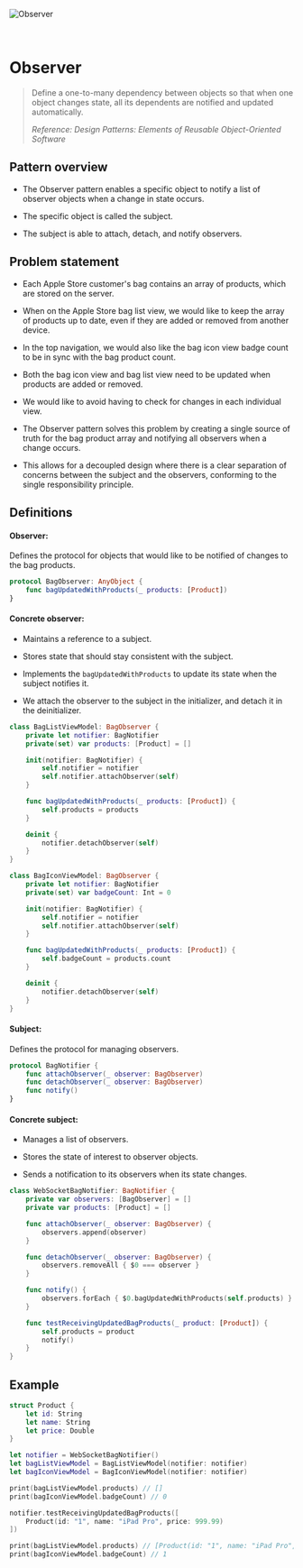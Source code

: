 ![Observer](https://github.com/user-attachments/assets/12361209-cc92-4624-9ffb-3b9005a879d7)

<br />

# Observer

> Define a one-to-many dependency between objects so that when one object changes state, all its dependents are notified and updated automatically.
>
> _Reference: Design Patterns: Elements of Reusable Object-Oriented Software_

## Pattern overview

- The Observer pattern enables a specific object to notify a list of observer objects when a change in state occurs.

- The specific object is called the subject.

- The subject is able to attach, detach, and notify observers.

## Problem statement

- Each Apple Store customer's bag contains an array of products, which are stored on the server.

- When on the Apple Store bag list view, we would like to keep the array of products up to date, even if they are added or removed from another device.

- In the top navigation, we would also like the bag icon view badge count to be in sync with the bag product count.

- Both the bag icon view and bag list view need to be updated when products are added or removed.

- We would like to avoid having to check for changes in each individual view.

- The Observer pattern solves this problem by creating a single source of truth for the bag product array and notifying all observers when a change occurs.

- This allows for a decoupled design where there is a clear separation of concerns between the subject and the observers, conforming to the single responsibility principle.

## Definitions

#### Observer:

Defines the protocol for objects that would like to be notified of changes to the bag products.

```swift
protocol BagObserver: AnyObject {
    func bagUpdatedWithProducts(_ products: [Product])
}
```

#### Concrete observer:

- Maintains a reference to a subject.

- Stores state that should stay consistent with the subject.

- Implements the `bagUpdatedWithProducts` to update its state when the subject notifies it.

- We attach the observer to the subject in the initializer, and detach it in the deinitializer.

```swift
class BagListViewModel: BagObserver {
    private let notifier: BagNotifier
    private(set) var products: [Product] = []

    init(notifier: BagNotifier) {
        self.notifier = notifier
        self.notifier.attachObserver(self)
    }

    func bagUpdatedWithProducts(_ products: [Product]) {
        self.products = products
    }

    deinit {
        notifier.detachObserver(self)
    }
}

class BagIconViewModel: BagObserver {
    private let notifier: BagNotifier
    private(set) var badgeCount: Int = 0

    init(notifier: BagNotifier) {
        self.notifier = notifier
        self.notifier.attachObserver(self)
    }

    func bagUpdatedWithProducts(_ products: [Product]) {
        self.badgeCount = products.count
    }

    deinit {
        notifier.detachObserver(self)
    }
}
```

#### Subject:

Defines the protocol for managing observers.

```swift
protocol BagNotifier {
    func attachObserver(_ observer: BagObserver)
    func detachObserver(_ observer: BagObserver)
    func notify()
}
```

#### Concrete subject:

- Manages a list of observers.

- Stores the state of interest to observer objects.

- Sends a notification to its observers when its state changes.

```swift
class WebSocketBagNotifier: BagNotifier {
    private var observers: [BagObserver] = []
    private var products: [Product] = []

    func attachObserver(_ observer: BagObserver) {
        observers.append(observer)
    }

    func detachObserver(_ observer: BagObserver) {
        observers.removeAll { $0 === observer }
    }

    func notify() {
        observers.forEach { $0.bagUpdatedWithProducts(self.products) }
    }

    func testReceivingUpdatedBagProducts(_ product: [Product]) {
        self.products = product
        notify()
    }
}
```

## Example

```swift
struct Product {
    let id: String
    let name: String
    let price: Double
}

let notifier = WebSocketBagNotifier()
let bagListViewModel = BagListViewModel(notifier: notifier)
let bagIconViewModel = BagIconViewModel(notifier: notifier)

print(bagListViewModel.products) // []
print(bagIconViewModel.badgeCount) // 0

notifier.testReceivingUpdatedBagProducts([
    Product(id: "1", name: "iPad Pro", price: 999.99)
])

print(bagListViewModel.products) // [Product(id: "1", name: "iPad Pro", price: 999.99)]
print(bagIconViewModel.badgeCount) // 1
```
